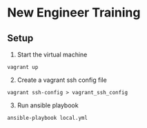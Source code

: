 # New Engineer Training

## Setup

1. Start the virtual machine

```
vagrant up
```

2. Create a vagrant ssh config file

```
vagrant ssh-config > vagrant_ssh_config
```

3. Run ansible playbook

```
ansible-playbook local.yml
```
